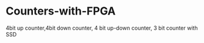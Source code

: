 # Counters-with-FPGA
4bit up counter,4bit down counter, 4 bit up-down counter, 3 bit counter with SSD

